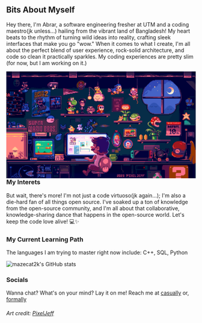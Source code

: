 ## Bits About Myself

Hey there, I'm Abrar, a software engineering fresher at UTM and a coding maestro(jk unless...) hailing from the vibrant land of Bangladesh! My heart beats to the rhythm of turning wild ideas into reality, crafting sleek interfaces that make you go "wow." When it comes to what I create, I'm all about the perfect blend of user experience, rock-solid architecture, and code so clean it practically sparkles. My coding experiences are pretty slim (for now, but I am working on it.)

<img align="right" src="https://github.com/mazecat2k/mazecat2k/blob/main/codingjeffgif.gif">


### My Interets                                                                                                                           

But wait, there's more! I'm not just a code virtuoso(jk again...); I'm also a die-hard fan of all things open source. I've soaked up a ton of knowledge from the open-source community, and I'm all about that collaborative, knowledge-sharing dance that happens in the open-source world. Let's keep the code love alive! 💻✨

### My Current Learning Path

The languages I am trying to master right now include: C++, SQL, Python

![mazecat2k's GitHub stats](https://github-readme-stats.vercel.app/api?username=mazecat2k&theme=merko&show_icons=true)

### Socials

Wanna chat? What's on your mind? Lay it on me!
Reach me at [casually](https://www.instagram.com/abrawr.r/) or, [formally](https://www.linkedin.com/in/abraralrashid/)

###### Art credit: [PixelJeff](https://artstation.com/artwork/8ldGwO)

